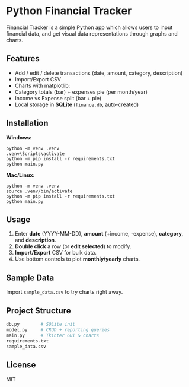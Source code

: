 # Python Financial Tracker

Financial Tracker is a simple Python app which allows users to input financial data, and get visual data representations through graphs and charts.

## Features

- Add / edit / delete transactions (date, amount, category, description)
- Import/Export CSV
- Charts with matplotlib:
- Category totals (bar) + expenses pie (per month/year)
- Income vs Expense split (bar + pie)
- Local storage in **SQLite** (`finance.db`, auto-created)

## Installation

**Windows:**

```
python -m venv .venv
.venv\Scripts\activate
python -m pip install -r requirements.txt
python main.py
```

**Mac/Linux:**

```
python -m venv .venv
source .venv/bin/activate
python -m pip install -r requirements.txt
python main.py
```


## Usage

1. Enter **date** (YYYY-MM-DD), **amount** (+income, -expense), **category**, and **description**.
2. **Double click** a row (or **edit selected**) to modify.
3. **Import/Export** CSV for bulk data.
4. Use bottom controls to plot **monthly/yearly** charts.

## Sample Data

Import `sample_data.csv` to try charts right away.

## Project Structure

```bash
db.py        # SQLite init
model.py     # CRUD + reporting queries
main.py      # Tkinter GUI & charts
requirements.txt
sample_data.csv
```

## License

MIT